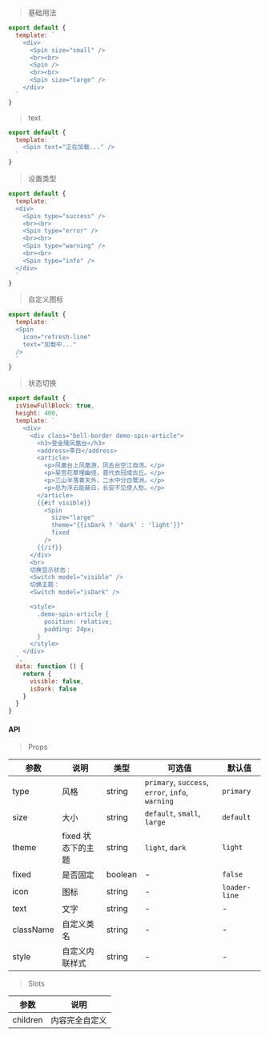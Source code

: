 > 基础用法

```js
export default {
  template: `
    <div>
      <Spin size="small" />
      <br><br>
      <Spin />
      <br><br>
      <Spin size="large" />
    </div>
  `
}
```

> text

```js
export default {
  template: `
    <Spin text="正在加载..." />
  `
}
```

> 设置类型

```js
export default {
  template: `
  <div>
    <Spin type="success" />
    <br><br>
    <Spin type="error" />
    <br><br>
    <Spin type="warning" />
    <br><br>
    <Spin type="info" />
  </div>
  `
}
```

> 自定义图标

```js
export default {
  template: `
  <Spin
    icon="refresh-line"
    text="加载中..."
  />
  `
}
```

> 状态切换

```js
export default {
  isViewFullBlock: true,
  height: 400,
  template: `
    <div>
      <div class="bell-border demo-spin-article">
        <h3>登金陵凤凰台</h3>
        <address>李白</address>
        <article>
          <p>凤凰台上凤凰游，凤去台空江自流。</p>
          <p>吴宫花草埋幽径，晋代衣冠成古丘。</p>
          <p>三山半落青天外，二水中分白鹭洲。</p>
          <p>总为浮云能蔽日，长安不见使人愁。</p>
        </article>
        {{#if visible}}
          <Spin
            size="large"
            theme="{{isDark ? 'dark' : 'light'}}"
            fixed
          />
        {{/if}}
      </div>
      <br>
      切换显示状态：
      <Switch model="visible" />
      切换主题：
      <Switch model="isDark" />

      <style>
        .demo-spin-article {
          position: relative;
          padding: 24px;
        }
      </style>
    </div>
  `,
  data: function () {
    return {
      visible: false,
      isDark: false
    }
  }
}
```

#### API

> Props

参数 | 说明 | 类型 | 可选值 | 默认值
---|---|---|---|---
type | 风格 | string | `primary`, `success`, `error`, `info`, `warning` | `primary`
size | 大小 | string | `default`, `small`, `large` | `default`
theme | fixed 状态下的主题 | string | `light`, `dark` | `light`
fixed | 是否固定 | boolean | - | `false`
icon | 图标 | string | - | `loader-line`
text | 文字 | string | - | -
className | 自定义类名 | string | - | -
style | 自定义内联样式 | string | - | -

> Slots

参数 | 说明
---|---
children | 内容完全自定义